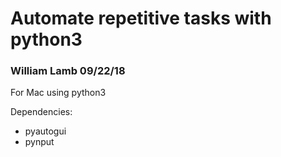 # Automate repetitive tasks with python3

### William Lamb 09/22/18

For Mac using python3

Dependencies:
- pyautogui
- pynput
